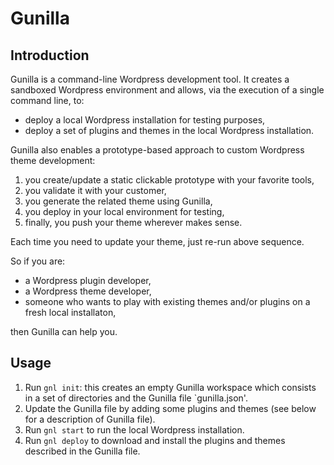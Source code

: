 # Gunilla

## Introduction

Gunilla is a command-line Wordpress development tool. It creates a sandboxed Wordpress environment and allows, via the execution of
a single command line, to:

- deploy a local Wordpress installation for testing purposes,
- deploy a set of plugins and themes in the local Wordpress installation.

Gunilla also enables a prototype-based approach to custom Wordpress theme development:

1. you create/update a static clickable prototype with your favorite tools,
2. you validate it with your customer,
3. you generate the related theme using Gunilla,
4. you deploy in your local environment for testing,
5. finally, you push your theme wherever makes sense.

Each time you need to update your theme, just re-run above sequence.

So if you are:

- a Wordpress plugin developer,
- a Wordpress theme developer,
- someone who wants to play with existing themes and/or plugins on a fresh local installaton,

then Gunilla can help you.

## Usage

1. Run `gnl init`: this creates an empty Gunilla workspace which consists in a set of directories and the Gunilla file `gunilla.json'.
2. Update the Gunilla file by adding some plugins and themes (see below for a description of Gunilla file).
3. Run `gnl start` to run the local Wordpress installation.
4. Run `gnl deploy` to download and install the plugins and themes described in the Gunilla file.
